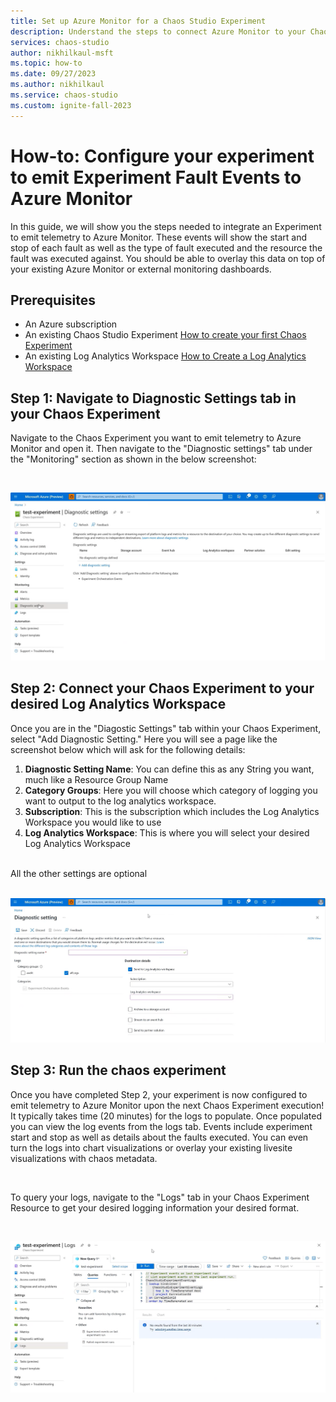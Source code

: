 ```yaml
---
title: Set up Azure Monitor for a Chaos Studio Experiment
description: Understand the steps to connect Azure Monitor to your Chaos Studio Experiment
services: chaos-studio
author: nikhilkaul-msft
ms.topic: how-to
ms.date: 09/27/2023
ms.author: nikhilkaul
ms.service: chaos-studio
ms.custom: ignite-fall-2023
---
```

# How-to: Configure your experiment to emit Experiment Fault Events to Azure Monitor
In this guide, we will show you the steps needed to integrate an Experiment to emit telemetry to Azure Monitor. These events will show the start and stop of each fault as well as the type of fault executed and the resource the fault was executed against. You should be able to overlay this data on top of your existing Azure Monitor or external monitoring dashboards.

## Prerequisites
- An Azure subscription
- An existing Chaos Studio Experiment [How to create your first Chaos Experiment](chaos-studio-quickstart-azure-portal.md)
- An existing Log Analytics Workspace [How to Create a Log Analytics Workspace](../azure-monitor/logs/quick-create-workspace.md)

## Step 1: Navigate to Diagnostic Settings tab in your Chaos Experiment
Navigate to the Chaos Experiment you want to emit telemetry to Azure Monitor and open it. Then navigate to the "Diagnostic settings" tab under the "Monitoring" section as shown in the below screenshot:

<br/>

![Screenshot that shows Diagnostic Settings in Chaos Experiment](images/Step1A.png)

## Step 2: Connect your Chaos Experiment to your desired Log Analytics Workspace
Once you are in the "Diagostic Settings" tab within your Chaos Experiment, select "Add Diagnostic Setting."
Here you will see a page like the screenshot below which will ask for the following details:
1. **Diagnostic Setting Name**: You can define this as any String you want, much like a Resource Group Name
2. **Category Groups**: Here you will choose which category of logging you want to output to the log analytics workspace. 
3. **Subscription**: This is the subscription which includes the Log Analytics Workspace you would like to use
4. **Log Analytics Workspace**: This is where you will select your desired Log Analytics Workspace
<br/>
All the other settings are optional
<br/>

<br/>

![Screenshot that shows the Diagnostic Settings blade and required information](images/Step2A.png)

## Step 3: Run the chaos experiment
Once you have completed Step 2, your experiment is now configured to emit telemetry to Azure Monitor upon the next Chaos Experiment execution!  It typically takes time (20 minutes) for the logs to populate. Once populated you can view the log events from the logs tab. Events include experiment start and stop as well as details about the faults executed. You can even turn the logs into chart visualizations or overlay your existing livesite visualizations with chaos metadata.

<br/>

To query your logs, navigate to the "Logs" tab in your Chaos Experiment Resource to get your desired logging information your desired format.

<br/>

![Screenshot of Logs tab in Chaos Experiment Resource](images/Step3A.png)
